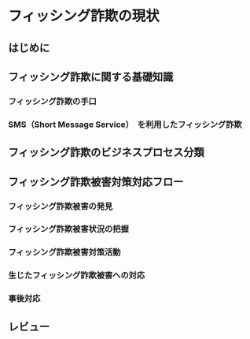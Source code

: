# フィッシング詐欺の現状

## はじめに

## フィッシング詐欺に関する基礎知識

### フィッシング詐欺の手口

### SMS（Short Message Service）　を利用したフィッシング詐欺

## フィッシング詐欺のビジネスプロセス分類

## フィッシング詐欺被害対策対応フロー

### フィッシング詐欺被害の発見

### フィッシング詐欺被害状況の把握

### フィッシング詐欺被害対策活動

### 生じたフィッシング詐欺被害への対応

### 事後対応

## レビュー